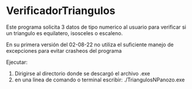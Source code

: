 # VerificadorTriangulos
Este programa solicita 3 datos de tipo numerico al usuario para verificar si un triangulo es equilatero, isosceles o escaleno.

En su primera versión del 02-08-22 no utiliza el suficiente manejo de excepciones para evitar crasheos del programa

Ejecutar:

1. Dirigirse al directorio donde se descargó el archivo .exe
2. en una linea de comando o terminal escribir: ./TriangulosNPanozo.exe